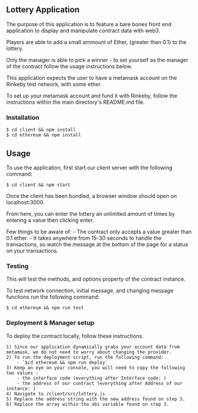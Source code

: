 ## Lottery Application

The purpose of this application is to feature a bare bones front end application to display and manipulate contract data with web3.

Players are able to add a small ammount of Ether, (greater than 0.1) to the lottery.

Only the manager is able to pick a winner - to set yourself as the manager of the contract follow the usage instructions below.

This application expects the user to have a metamask account on the Rinkeby test network, with some ether.

To set up your metamask account and fund it with Rinkeby, follow the instructions within the main directory's README.md file.

### Installation

```
$ cd client && npm install
$ cd ethereum && npm install
```

## Usage

To use the application, first start our client server with the following command:

```
$ cd client && npm start
```

Once the client has been bundled, a browser window should open on localhost:3000.

From here, you can enter the lottery an unlimited amount of times by entering a value then clicking enter.

Few things to be aware of:
	- The contract only accepts a value greater than 0.1 ether.
	- It takes anywhere from 15-30 seconds to handle the transactions, so watch the message at the bottom of the page for a status on your transactions.

### Testing

This will test the methods, and options property of the contract instance.

To test network connection, initial message, and changing message functions run the following command:

```
$ cd ethereum && npm run test
```

### Deployment & Manager setup

To deploy the contract locally, follow these instructions.
	
	1) Since our application dynamically grabs your account data from metamask, we do not need to worry about changing the provider.
	2) To run the deployment script, run the following command:
		- `$cd ethereum && npm run deploy`
	3) Keep an eye on your console, you will need to copy the following two values :
		- the interface code (everything after Interface code: )
		- the address of our contract (everything after Address of our instance: )
	4) Navigate to /client/src/lottery.js
	5) Replace the address string with the new address found on step 3.
	6) Replace the array within the abi variable found on step 3. 
